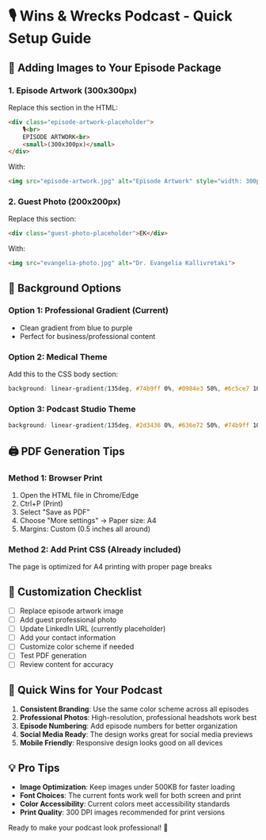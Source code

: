 # 🎙️ Wins & Wrecks Podcast - Quick Setup Guide

## 📸 Adding Images to Your Episode Package

### 1. Episode Artwork (300x300px)
Replace this section in the HTML:
```html
<div class="episode-artwork-placeholder">
    🎙️<br>
    EPISODE ARTWORK<br>
    <small>(300x300px)</small>
</div>
```

With:
```html
<img src="episode-artwork.jpg" alt="Episode Artwork" style="width: 300px; height: 300px; border-radius: 20px;">
```

### 2. Guest Photo (200x200px)
Replace this section:
```html
<div class="guest-photo-placeholder">EK</div>
```

With:
```html
<img src="evangelia-photo.jpg" alt="Dr. Evangelia Kallivretaki">
```

## 🎨 Background Options

### Option 1: Professional Gradient (Current)
- Clean gradient from blue to purple
- Perfect for business/professional content

### Option 2: Medical Theme
Add this to the CSS body section:
```css
background: linear-gradient(135deg, #74b9ff 0%, #0984e3 50%, #6c5ce7 100%);
```

### Option 3: Podcast Studio Theme
```css
background: linear-gradient(135deg, #2d3436 0%, #636e72 50%, #74b9ff 100%);
```

## 🖨️ PDF Generation Tips

### Method 1: Browser Print
1. Open the HTML file in Chrome/Edge
2. Ctrl+P (Print)
3. Select "Save as PDF"
4. Choose "More settings" → Paper size: A4
5. Margins: Custom (0.5 inches all around)

### Method 2: Add Print CSS (Already included)
The page is optimized for A4 printing with proper page breaks

## 📝 Customization Checklist

- [ ] Replace episode artwork image
- [ ] Add guest professional photo
- [ ] Update LinkedIn URL (currently placeholder)
- [ ] Add your contact information
- [ ] Customize color scheme if needed
- [ ] Test PDF generation
- [ ] Review content for accuracy

## 🚀 Quick Wins for Your Podcast

1. **Consistent Branding**: Use the same color scheme across all episodes
2. **Professional Photos**: High-resolution, professional headshots work best
3. **Episode Numbering**: Add episode numbers for better organization
4. **Social Media Ready**: The design works great for social media previews
5. **Mobile Friendly**: Responsive design looks good on all devices

## 💡 Pro Tips

- **Image Optimization**: Keep images under 500KB for faster loading
- **Font Choices**: The current fonts work well for both screen and print
- **Color Accessibility**: Current colors meet accessibility standards
- **Print Quality**: 300 DPI images recommended for print versions

Ready to make your podcast look professional! 🎉
